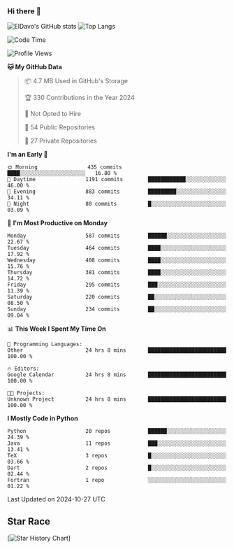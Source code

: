 ### Hi there 👋
![ElDavo's GitHub stats](https://github-readme-stats.vercel.app/api?username=ElDavoo&show_icons=true&theme=chartreuse-dark)
![Top Langs](https://github-readme-stats.vercel.app/api/top-langs/?username=ElDavoo&theme=chartreuse-dark&layout=compact)

<!--START_SECTION:waka-->
![Code Time](http://img.shields.io/badge/Code%20Time-2%2C038%20hrs%206%20mins-blue)

![Profile Views](http://img.shields.io/badge/Profile%20Views-0-blue)

**🐱 My GitHub Data** 

> 📦 4.7 MB Used in GitHub's Storage 
 > 
> 🏆 330 Contributions in the Year 2024
 > 
> 🚫 Not Opted to Hire
 > 
> 📜 54 Public Repositories 
 > 
> 🔑 27 Private Repositories 
 > 
**I'm an Early 🐤** 

```text
🌞 Morning                435 commits         ████░░░░░░░░░░░░░░░░░░░░░   16.80 % 
🌆 Daytime                1191 commits        ████████████░░░░░░░░░░░░░   46.00 % 
🌃 Evening                883 commits         █████████░░░░░░░░░░░░░░░░   34.11 % 
🌙 Night                  80 commits          █░░░░░░░░░░░░░░░░░░░░░░░░   03.09 % 
```
📅 **I'm Most Productive on Monday** 

```text
Monday                   587 commits         ██████░░░░░░░░░░░░░░░░░░░   22.67 % 
Tuesday                  464 commits         ████░░░░░░░░░░░░░░░░░░░░░   17.92 % 
Wednesday                408 commits         ████░░░░░░░░░░░░░░░░░░░░░   15.76 % 
Thursday                 381 commits         ████░░░░░░░░░░░░░░░░░░░░░   14.72 % 
Friday                   295 commits         ███░░░░░░░░░░░░░░░░░░░░░░   11.39 % 
Saturday                 220 commits         ██░░░░░░░░░░░░░░░░░░░░░░░   08.50 % 
Sunday                   234 commits         ██░░░░░░░░░░░░░░░░░░░░░░░   09.04 % 
```


📊 **This Week I Spent My Time On** 

```text
💬 Programming Languages: 
Other                    24 hrs 8 mins       █████████████████████████   100.00 % 

🔥 Editors: 
Google Calendar          24 hrs 8 mins       █████████████████████████   100.00 % 

🐱‍💻 Projects: 
Unknown Project          24 hrs 8 mins       █████████████████████████   100.00 % 
```

**I Mostly Code in Python** 

```text
Python                   20 repos            ██████░░░░░░░░░░░░░░░░░░░   24.39 % 
Java                     11 repos            ███░░░░░░░░░░░░░░░░░░░░░░   13.41 % 
TeX                      3 repos             █░░░░░░░░░░░░░░░░░░░░░░░░   03.66 % 
Dart                     2 repos             █░░░░░░░░░░░░░░░░░░░░░░░░   02.44 % 
Fortran                  1 repo              ░░░░░░░░░░░░░░░░░░░░░░░░░   01.22 % 
```




 Last Updated on 2024-10-27 UTC
<!--END_SECTION:waka-->

## Star Race

[![Star History Chart](https://api.star-history.com/svg?repos=ElDavoo/WhatsApp-Crypt14-Crypt15-Decrypter,ElDavoo/TuringOS,EliteAndroidApps/WhatsApp-Crypt12-Decrypter,KnugiHK/Whatsapp-Chat-Exporter&type=Date)]
